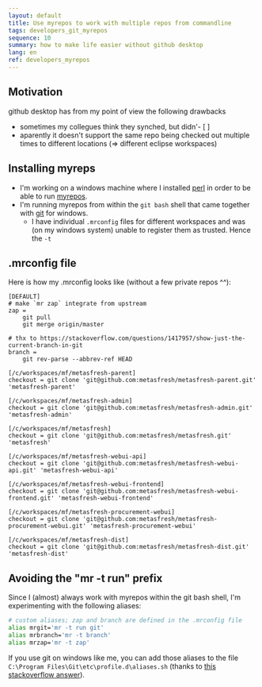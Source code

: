 ```yaml
---
layout: default
title: Use myrepos to work with multiple repos from commandline
tags: developers_git_myrepos
sequence: 10
summary: how to make life easier without github desktop
lang: en
ref: developers_myrepos
---
```


## Motivation

github desktop has from my point of view the following drawbacks
* sometimes my collegues think they synched, but didn'- [ ]
* aparently it doesn't support the same repo being checked out multiple times to different locations (=> different eclipse workspaces)

## Installing myreps

* I'm working on a windows machine where I installed [perl](http://strawberryperl.com/) in order to be able to run [myrepos](https://myrepos.branchable.com/).
* I'm running myrepos from within the `git bash` shell that came together with [git](https://git-scm.com/) for windows.
  * I have individual `.mrconfig` files for different workspaces and was (on my windows system) unable to register them as trusted. Hence the `-t`

## .mrconfig file

Here is how my .mrconfig looks like (without a few private repos ^^):
```
[DEFAULT]
# make `mr zap` integrate from upstream
zap =
    git pull
    git merge origin/master

# thx to https://stackoverflow.com/questions/1417957/show-just-the-current-branch-in-git
branch =
	git rev-parse --abbrev-ref HEAD

[/c/workspaces/mf/metasfresh-parent]
checkout = git clone 'git@github.com:metasfresh/metasfresh-parent.git' 'metasfresh-parent'

[/c/workspaces/mf/metasfresh-admin]
checkout = git clone 'git@github.com:metasfresh/metasfresh-admin.git' 'metasfresh-admin'

[/c/workspaces/mf/metasfresh]
checkout = git clone 'git@github.com:metasfresh/metasfresh.git' 'metasfresh'

[/c/workspaces/mf/metasfresh-webui-api]
checkout = git clone 'git@github.com:metasfresh/metasfresh-webui-api.git' 'metasfresh-webui-api'

[/c/workspaces/mf/metasfresh-webui-frontend]
checkout = git clone 'git@github.com:metasfresh/metasfresh-webui-frontend.git' 'metasfresh-webui-frontend'

[/c/workspaces/mf/metasfresh-procurement-webui]
checkout = git clone 'git@github.com:metasfresh/metasfresh-procurement-webui.git' 'metasfresh-procurement-webui'

[/c/workspaces/mf/metasfresh-dist]
checkout = git clone 'git@github.com:metasfresh/metasfresh-dist.git' 'metasfresh-dist'
```

## Avoiding the "mr -t run" prefix

Since I (almost) always work with myrepos within the git bash shell, I'm experimenting with the following aliases:

```bash
# custom aliases; zap and branch are defined in the .mrconfig file
alias mrgit='mr -t run git'
alias mrbranch='mr -t branch'
alias mrzap='mr -t zap'
```

If you use git on windows like me, you can add those aliases to the file `C:\Program Files\Git\etc\profile.d\aliases.sh`
(thanks to [this stackoverflow answer](https://stackoverflow.com/a/46051959/1012103)).

